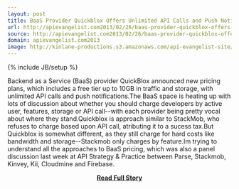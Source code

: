 ```yaml
---
layout: post
title: BaaS Provider Quickblox Offers Unlimited API Calls and Push Notifications
url: http://apievangelist.com2013/02/26/baas-provider-quickblox-offers-unlimited-api-calls-and-push-notifications/
source: http://apievangelist.com2013/02/26/baas-provider-quickblox-offers-unlimited-api-calls-and-push-notifications/
domain: apievangelist.com2013
image: http://kinlane-productions.s3.amazonaws.com/api-evangelist-site/blog/quickblox-logo.png
---
```

{% include JB/setup %}<p>Backend as a Service (BaaS) provider QuickBlox announced new pricing plans, which includes a free tier up to 10GB in traffic and storage, with unlimited API calls and push notifications.The BaaS space is heating up with lots of discussion about whether you should charge developers by active user, features, storage or API call--with each provider being pretty vocal about where they stand.Quickblox is approach similar to StackMob, who refuses to charge based upon API call, atributing it to a sucess tax.But Quickblox is somewhat different, as they still charge for hard costs like bandwidth and storage--Stackmob only charges by feature.Im trying to understand all the approaches to BaaS pricing, which was also a panel discussion last week at API Strategy &amp; Practice between Parse, Stackmob, Kinvey, Kii, Cloudmine and Firebase.</p>
<center><p><a href="http://apievangelist.com2013/02/26/baas-provider-quickblox-offers-unlimited-api-calls-and-push-notifications/" style='padding:25px; font-sze:18px; font-weight: bold;'>Read Full Story</a></p></center>
